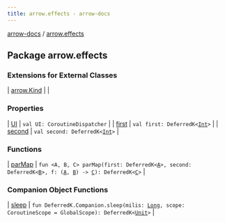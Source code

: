 ```yaml
---
title: arrow.effects - arrow-docs
---
```


[arrow-docs](../index.html) / [arrow.effects](./index.html)

## Package arrow.effects

### Extensions for External Classes

| [arrow.Kind](arrow.-kind/index.html) |  |

### Properties

| [UI](-u-i.html) | `val UI: CoroutineDispatcher` |
| [first](first.html) | `val first: DeferredK<`[`Int`](https://kotlinlang.org/api/latest/jvm/stdlib/kotlin/-int/index.html)`>` |
| [second](second.html) | `val second: DeferredK<`[`Int`](https://kotlinlang.org/api/latest/jvm/stdlib/kotlin/-int/index.html)`>` |

### Functions

| [parMap](par-map.html) | `fun <A, B, C> parMap(first: DeferredK<`[`A`](par-map.html#A)`>, second: DeferredK<`[`B`](par-map.html#B)`>, f: (`[`A`](par-map.html#A)`, `[`B`](par-map.html#B)`) -> `[`C`](par-map.html#C)`): DeferredK<`[`C`](par-map.html#C)`>` |

### Companion Object Functions

| [sleep](sleep.html) | `fun DeferredK.Companion.sleep(milis: `[`Long`](https://kotlinlang.org/api/latest/jvm/stdlib/kotlin/-long/index.html)`, scope: CoroutineScope = GlobalScope): DeferredK<`[`Unit`](https://kotlinlang.org/api/latest/jvm/stdlib/kotlin/-unit/index.html)`>` |

